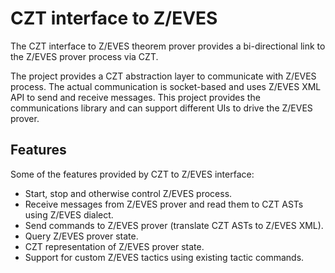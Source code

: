 # CZT interface to Z/EVES

The CZT interface to Z/EVES theorem prover provides a bi-directional link to the Z/EVES prover
process via CZT.

The project provides a CZT abstraction layer to communicate with Z/EVES process. The actual
communication is socket-based and uses Z/EVES XML API to send and receive messages. This project
provides the communications library and can support different UIs to drive the Z/EVES prover.

## Features

Some of the features provided by CZT to Z/EVES interface:

-   Start, stop and otherwise control Z/EVES process.
-   Receive messages from Z/EVES prover and read them to CZT ASTs using Z/EVES dialect.
-   Send commands to Z/EVES prover (translate CZT ASTs to Z/EVES XML).
-   Query Z/EVES prover state.
-   CZT representation of Z/EVES prover state.
-   Support for custom Z/EVES tactics using existing tactic commands.
